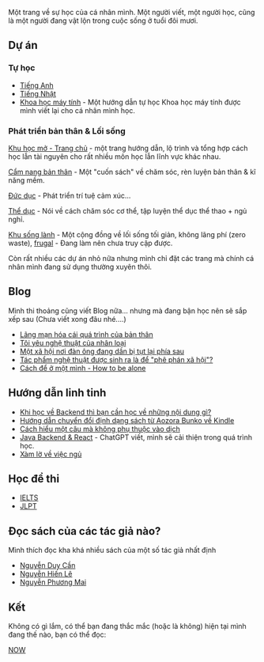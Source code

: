 Một trang về sự học của cá nhân mình. Một người viết, một người học, cũng là một người đang vật lộn trong cuộc sống ở tuổi đôi mươi.

## Dự án

### Tự học

- [Tiếng Anh](https://daihocmo.github.io/tieng-anh/)
- [Tiếng Nhật](https://daihocmo.github.io/tieng-nhat/)
- [Khoa học máy tính](guide/khmt.md) - Một hướng dẫn tự học Khoa học máy tính được mình viết lại cho cá nhân mình học.

### Phát triển bản thân & Lối sống

[Khu học mở - Trang chủ](https://daihocmo.github.io/) - một trang hướng dẫn, lộ trình và tổng hợp cách học lẫn tài nguyên cho rất nhiều môn học lẫn lĩnh vực khác nhau.

[Cẩm nang bản thân](https://daihocmo.github.io/ki-nang-song/) - Một "cuốn sách" về chăm sóc, rèn luyện bản thân & kĩ năng mềm.

[Đức dục](https://github.com/daihocmo/duc-duc) - Phát triển trí tuệ cảm xúc...

[Thể dục](https://github.com/daihocmo/the-duc) - Nói về cách chăm sóc cơ thể, tập luyện thể dục thể thao + ngủ nghỉ.

[Khu sống lành]() - Một cộng đồng về lối sống tối giản, không lãng phí (zero waste), [frugal](https://old.reddit.com/r/Frugal/wiki/index) - Đang làm nên chưa truy cập được.

Còn rất nhiều các dự án nhỏ nữa nhưng mình chỉ đặt các trang mà chính cá nhân mình đang sử dụng thường xuyên thôi.

## Blog

Mình thi thoảng cũng viết Blog nữa... nhưng mà đang bận học nên sẽ sắp xếp sau (Chưa viết xong đâu nhé....)

- [Lãng mạn hóa cái quá trình của bản thân](blog/lang-man-hoa-qua-trinh.md)
- [Tôi yêu nghệ thuật của nhân loại](blog/yeu-nghe-thuat.md)
- [Một xã hội nơi đàn ông đang dần bị tụt lại phía sau](blog/dan-ong-tut-lai-phia-sau.md)
- [Tác phẩm nghệ thuật được sinh ra là để "phê phán xã hội"?](blog/tac-pham-nghe-thuat-de-phe-phan-xa-hoi.md)
- [Cách để ở một mình - How to be alone](blog/be-alone.md)

## Hướng dẫn linh tinh

- [Khi học về Backend thì bạn cần học về những nội dung gì?](huong-dan-ca-nhan/backend-guide.md)
- [Hướng dẫn chuyển đổi định dạng sách từ Aozora Bunko về Kindle](huong-dan-ca-nhan/aozora-bunko.md)
- [Cách hiểu một câu mà không phụ thuộc vào dịch](huong-dan-ca-nhan/hieu-ma-khong-dich.md)
- [Java Backend & React](huong-dan-ca-nhan/java-backend.md) - ChatGPT viết, mình sẽ cải thiện trong quá trình học.
- [Xàm lờ về việc ngủ](huong-dan-ca-nhan/xam-lo-ve-viec-ngu.md)

## Học để thi

- [IELTS](guide/ielts.md)
- [JLPT](guide/jlpt.md)

## Đọc sách của các tác giả nào?
Mình thích đọc kha khá nhiều sách của một số tác giả nhất định

- [Nguyễn Duy Cần](tac-gia/nguyen-duy-can.md)
- [Nguyễn Hiến Lê](tac-gia/nguyen-hien-le.md)
- [Nguyễn Phương Mai](tac-gia/nguyen-phuong-mai.md)

## Kết

Không có gì lắm, có thể bạn đang thắc mắc (hoặc là không) hiện tại mình đang thế nào, bạn có thể đọc:

[NOW](now/index.md)
